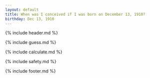 ```yaml
---
layout: default
title: When was I conceived if I was born on December 13, 1910?
birthday: Dec 13, 1910
---
```


{% include header.md %}

{% include guess.md %}

{% include calculate.md %}

{% include safety.md %}

{% include footer.md %}



